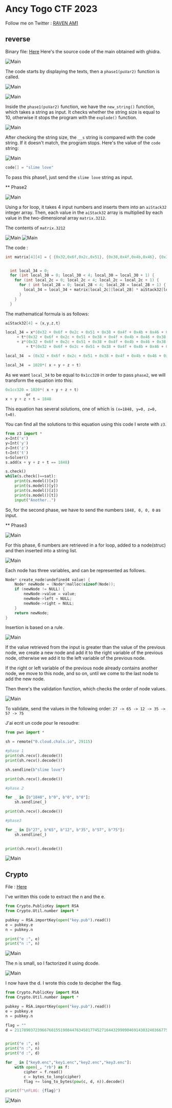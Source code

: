 # Ancy Togo CTF 2023

Follow me on Twitter : [RAVEN AM1](https://twitter.com/w31rdr4v3n/)

## reverse

Binary file: [Here](datas/lab32)
Here's the source code of the main obtained with ghidra.

![Main](datas/main.png)

The code starts by displaying the texts, then a ```phase1(puVar2)``` function is called.

![Main](datas/phase1.png)

![Main](datas/new_string.png)

Inside the ```phase1(puVar2)``` function, we have the ```new_string()``` function, which takes a string as input.
It checks whether the string size is equal to 10, otherwise it stops the program with the ```explode()``` function.

![Main](datas/explode.png)

After checking the string size, the ```__s``` string is compared with the code string. If it doesn't match, the program stops.
Here's the value of the ```code``` string:

![Main](datas/code.png)

```c
code[] = "slime love"
```

To pass this phase1, just send the ```slime love``` string as input.

** Phase2

![Main](datas/phase2.png)

Using a for loop, it takes 4 input numbers and inserts them into an ```aiStack32``` integer array.
Then, each value in the ```aiStack32``` array is multiplied by each value in the two-dimensional array ```matrix.3212```.

The contents of ```matrix.3212```

![Main](datas/matrix.png)
![Main](datas/matrix0.png)

The code :

```c
int matrix[4][4] = { {0x32,0x6f,0x2c,0x51}, {0x38,0x4f,0x4b,0x46}, {0x38,0x37,0x42,0x59}, {0x0c,0x3b,0x45,0x30}};


  int local_34 = 0;
  for (int local_30 = 0; local_30 < 4; local_30 = local_30 + 1) {
    for (int local_2c = 0; local_2c < 4; local_2c = local_2c + 1) {
      for ( int local_28 = 0; local_28 < 4; local_28 = local_28 + 1) {
        local_34 = local_34 + matrix[local_2c][local_28] * aiStack32[local_30];
      }
    }
  }
 ```
The mathematical formula is as follows:

```c
aiStack32[4] = {x,y,z,t}

local_34 = x*(0x32 + 0x6f + 0x2c + 0x51 + 0x38 + 0x4f + 0x4b + 0x46 + 0x38 + 0x37 + 0x42 + 0x59 + 0x0c + 0x3b + 0x45 + 0x30) 
	 + t*(0x32 + 0x6f + 0x2c + 0x51 + 0x38 + 0x4f + 0x4b + 0x46 + 0x38 + 0x37 + 0x42 + 0x59 + 0x0c + 0x3b + 0x45 + 0x30)
	 + z*(0x32 + 0x6f + 0x2c + 0x51 + 0x38 + 0x4f + 0x4b + 0x46 + 0x38 + 0x37 + 0x42 + 0x59 + 0x0c + 0x3b + 0x45 + 0x30)
         + t*(0x32 + 0x6f + 0x2c + 0x51 + 0x38 + 0x4f + 0x4b + 0x46 + 0x38 + 0x37 + 0x42 + 0x59 + 0x0c + 0x3b + 0x45 + 0x30)

local_34  = (0x32 + 0x6f + 0x2c + 0x51 + 0x38 + 0x4f + 0x4b + 0x46 + 0x38 + 0x37 + 0x42 + 0x59 + 0x0c + 0x3b + 0x45 + 0x30)*( x + y + z +t)

local_34  = 1020*( x + y + z + t)
```

As we want ```local_34``` to be equal to ```0x1cc320``` in order to pass ```phase2```, we will transform the equation into this:

```c
0x1cc320 = 1020*( x + y + z + t) 
         or
x + y + z + t = 1848
```

This equation has several solutions, one of which is ```(x=1848, y=0, z=0, t=0)```.

You can find all the solutions to this equation using this code I wrote with ```z3```.

```python
from z3 import *
x=Int('x')
y=Int('y')
z=Int('z')
t=Int('t')
s=Solver()    
s.add(x + y + z + t == 1848)

s.check()
while(s.check()==sat):
	print(s.model()[x])
	print(s.model()[y])
	print(s.model()[z])
	print(s.model()[t])
	input("Another..")
```

So, for the second phase, we have to send the numbers ```1848, 0, 0, 0``` as input.

** Phase3

![Main](datas/phase3.png)

For this phase, 6 numbers are retrieved in a for loop, added to a node(struc) and then inserted into a string list.

![Main](datas/create_node.png)

Each node has three variables, and can be represented as follows.

```c
Node* create_node(undefined4 value) {
    Node* newNode = (Node*)malloc(sizeof(Node));
    if (newNode != NULL) {
        newNode->value = value;
        newNode->left = NULL;
        newNode->right = NULL;
    }
    return newNode;
}
```

Insertion is based on a rule.

![Main](datas/insert.png)

If the value retrieved from the input is greater than the value of the previous node, we create a new node and add it to the right variable of the previous node, otherwise we add it to the left variable of the previous node.

If the right or left variable of the previous node already contains another node, we move to this node, and so on, until we come to the last node to add the new node.

Then there's the validation function, which checks the order of node values.

![Main](datas/validate.png)

To validate, send the values in the following order: ```27 -> 65 -> 12 -> 35 -> 57 -> 75```

J'ai ecrit un code pour le resoudre:

```python
from pwn import *

sh = remote("0.cloud.chals.io", 29115)

#phase 1
print(sh.recv().decode())
print(sh.recv().decode())

sh.sendline(b"slime love")

print(sh.recv().decode())

#phase 2

for _ in [b"1848", b"0", b"0", b"0"]:
	sh.sendline(_)

print(sh.recv().decode())

#phase3

for _ in [b"27", b"65", b"12", b"35", b"57", b"75"]:
	sh.sendline(_)
	

print(sh.recv().decode())
```

![Main](datas/lab32.png)

## Crypto

File : [Here]()

I've written this code to extract the n and the e.

```python
from Crypto.PublicKey import RSA
from Crypto.Util.number import *

pubkey = RSA.importKey(open("key.pub").read())
e = pubkey.e
n = pubkey.n

print("e :", e)
print("n :", n)
```

![Main](datas/ne.png)

The n is small, so I factorized it using dcode.

![Main](datas/dcode.png)

I now have the d.
I wrote this code to decipher the flag.

```python
from Crypto.PublicKey import RSA
from Crypto.Util.number import *

pubkey = RSA.importKey(open("key.pub").read())
e = pubkey.e
n = pubkey.n

flag = ""
d =	21178903723966760155190844763458177452716443299090469143032403667752371418657


print("e :", e)
print("n :", n)
print("d :", d)

for _ in ["key0.enc","key1.enc","key2.enc","key3.enc"]:
	with open(_, "rb") as f:
		cipher = f.read()
		c = bytes_to_long(cipher)
		flag += long_to_bytes(pow(c, d, n)).decode()

print(f"\nFLAG: {flag}")

```

![Main](datas/key.png)
